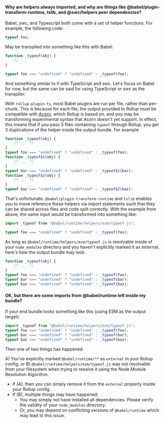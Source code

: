 #### Why are helpers always imported, and why are things like @babel/plugin-transform-runtime, tslib, and @swc/helpers peer dependencies?

Babel, swc, and Typescript both come with a set of helper functions.
For example, the following code:

```typescript
typeof foo;
```

May be transpiled into something like this with Babel:

```typescript
function _typeof(obj) {
	// ...
}

typeof foo === "undefined" ? "undefined" : _typeof(foo);
```

And something similar to it with TypeScript and swc. Let's focus on Babel for now, but the same can be said for using TypeScript or swc as the transpiler:

With `rollup-plugin-ts`, most Babel plugins are run per file, rather than per-chunk. This is because for each file, the output provided to Rollup must be compatible with [Acorn](https://github.com/acornjs/acorn), which Rollup is based on, and you may be transforming experimental syntax that Acorn doesn't yet support.
In effect, this means that if you pass 3 files containing `typeof` through Rollup, you get 3 duplications of the helper inside the output bundle. For example

```typescript
function _typeof(obj) {
	/* ... */
}
typeof foo === "undefined" ? "undefined" : _typeof(foo);
function _typeof$1(obj) {
	/* ... */
}
typeof bar === "undefined" ? "undefined" : _typeof$1(bar);
function _typeof$2(obj) {
	/* ... */
}
typeof baz === "undefined" ? "undefined" : _typeof$2(baz);
```

That's unfortunate. `@babel/plugin-transform-runtime` and `tslib` enables you to move reference these helpers via import statements such that they can be shared across files and code split correctly.
With the example from above, the same input would be transformed into something like:

```typescript
import _typeof from "@babel/runtime/helpers/esm/typeof.js";

typeof foo === "undefined" ? "undefined" : _typeof(foo);
```

As long as `@babel/runtime/helpers/esm/typeof.js` is resolvable inside of your `node_modules` directory and you haven't explicitly marked it as external,
here's how the output bundle may look:

```typescript
function _typeof(obj) {
	/* ... */
}
typeof foo === "undefined" ? "undefined" : _typeof(foo);
typeof bar === "undefined" ? "undefined" : _typeof(bar);
typeof baz === "undefined" ? "undefined" : _typeof(baz);
```

#### OK, but there are some imports from @babel/runtime left inside my bundle?

If your end bundle looks something like this (using ESM as the output target):

```typescript
import _typeof from "@babel/runtime/helpers/esm/typeof.js";
typeof foo === "undefined" ? "undefined" : _typeof(foo);
typeof bar === "undefined" ? "undefined" : _typeof(bar);
typeof baz === "undefined" ? "undefined" : _typeof(baz);
```

Then one of two things has happened:

A) You've explicitly marked `@babel/runtime/**` as `external` in your Rollup config, or
B) `@babel/runtime/helpers/esm/typeof.js` was not resolvable from your filesystem when trying to resolve it using the Node Module Resolution Algorithm.

- If _(A)_, then you can simply remove it from the `external` property inside your Rollup config.
- If _(B)_, multiple things may have happened:
  - You may simply not have installed all dependencies. Please verify the validity of your `node_modules` directory.
  - Or, you may depend on conflicting versions of `@babel/runtime` which may lead to this issue.
